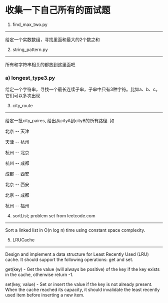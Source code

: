 收集一下自己所有的面试题
==================================

1.  find_max_two.py
---------------------------------
给定一个实数数组，寻找里面和最大的2个数之和

2. string_pattern.py
--------------------------------
所有和字符串相关的都放到这里面吧	
### a) longest_type3.py
给定一个字符串，寻找一个最长连续子串，子串中只有3种字符。比如a、b、c。它们可以多次出现

3. city_route
--------------------------------
给定一批city_paires, 给出从cityA到cityB的所有路径.
如

北京 -- 天津

天津 -- 杭州

杭州 -- 北京

杭州 -- 成都

成都 -- 西安

北京 -- 西安

北京 -- 成都

杭州 -- 福州

4. sortList; problem set from leetcode.com
----------------------------
Sort a linked list in O(n log n) time using constant space complexity.

5. LRUCache
-----------------------------
Design and implement a data structure for Least Recently Used (LRU) cache. It should support the following operations: get and set.

get(key) - Get the value (will always be positive) of the key if the key exists in the cache, otherwise return -1.

set(key, value) - Set or insert the value if the key is not already present. When the cache reached its capacity, it should invalidate the least recently used item before inserting a new item.
